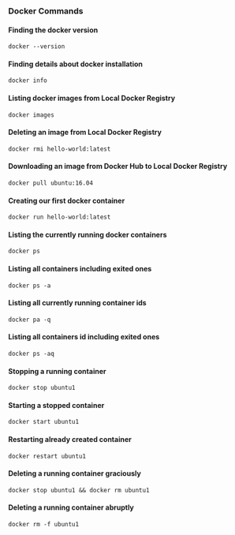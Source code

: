 ### Docker Commands

#### Finding the docker version
```
docker --version
```

#### Finding details about docker installation
```
docker info
```

#### Listing docker images from Local Docker Registry
```
docker images
```

#### Deleting an image from Local Docker Registry
```
docker rmi hello-world:latest
```

#### Downloading an image from Docker Hub to Local Docker Registry
```
docker pull ubuntu:16.04
```

#### Creating our first docker container
```
docker run hello-world:latest
```

#### Listing the currently running docker containers 
```
docker ps
```

#### Listing all containers including exited ones
```
docker ps -a
```

#### Listing all currently running container ids
```
docker pa -q
```

#### Listing all containers id including exited ones
```
docker ps -aq
```

#### Stopping a running container
```
docker stop ubuntu1
```

#### Starting a stopped container
```
docker start ubuntu1
```

#### Restarting already created container
```
docker restart ubuntu1
```

#### Deleting a running container graciously
```
docker stop ubuntu1 && docker rm ubuntu1
```

#### Deleting a running container abruptly
```
docker rm -f ubuntu1
```


